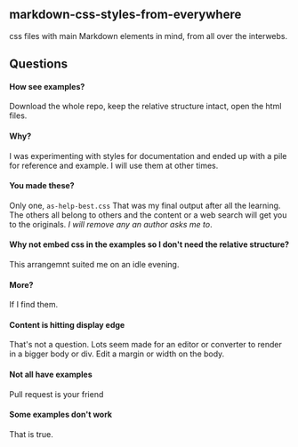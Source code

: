 ## markdown-css-styles-from-everywhere
css files with main Markdown elements in mind, from all over the interwebs.

## Questions

#### How see examples?
Download the whole repo, keep the relative structure intact, open the html files.

#### Why?
I was experimenting with styles for documentation and ended up with a pile for reference and example. I will use them at other times.

#### You made these?
Only one, `as-help-best.css` That was my final output after all the learning. The others all belong to others and the content or a web search will get you to the originals. *I will remove any an author asks me to*.

#### Why not embed css in the examples so I don't need the relative structure?
This arrangemnt suited me on an idle evening.

#### More?
If I find them.

#### Content is hitting display edge
That's not a question. Lots seem made for an editor or converter to render in a bigger body or div. Edit a margin or width on the body.

#### Not all have examples
Pull request is your friend

#### Some examples don't work
That is true.



